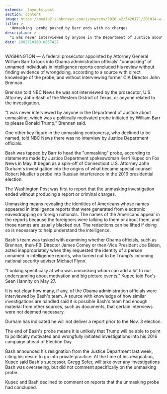 ```yaml
--- 
extends: _layouts.post 
section: content 
image: https://media2.s-nbcnews.com/j/newscms/2020_42/3420171/201014-william-barr-jm-1404_2414fa7dce346544d6ad8e01329d4c1c.nbcnews-fp-1200-630.jpg 
title: > 
  'Unmasking' probe pushed by Barr ends with no charges 
description: > 
  "I was never interviewed by anyone in the Department of Justice about unmasking, which was a politically motivated probe initiated by William Barr to please Donald Trump," Brennan said.One other key figure in the unmasking controversy, who declined to be named, told NBC News there was no interview by Justice Department officials.Bash was tapped by Barr to head the "unmasking" probe, according to statements made by Justice Department spokeswoman Kerri Kupec on Fox News in May.Bash announced his resignation from the Justice Department last week, citing his desire to go into private practice.Kupec and Bash declined to comment on reports that the unmasking probe had concluded. 
date: 1602710160.8657427 
--- 
```

WASHINGTON — A federal prosecutor appointed by Attorney General William Barr to look into Obama administration officials' "unmasking" of unnamed individuals in intelligence reports concluded his review without finding evidence of wrongdoing, according to a source with direct knowledge of the probe, and without interviewing former CIA Director John Brennan.

Brennan told NBC News he was not interviewed by the prosecutor, U.S. Attorney John Bash of the Western District of Texas, or anyone related to the investigation.

"I was never interviewed by anyone in the Department of Justice about unmasking, which was a politically motivated probe initiated by William Barr to please Donald Trump," Brennan said.

One other key figure in the unmasking controversy, who declined to be named, told NBC News there was no interview by Justice Department officials.

Bash was tapped by Barr to head the "unmasking" probe, according to statements made by Justice Department spokeswoman Kerri Kupec on Fox News in May. It began as a spin-off of Connecticut U.S. Attorney John Durham's investigation into the origins of what became special counsel Robert Mueller's probe into Russian interference in the 2016 presidential election.

The Washington Post was first to report that the unmasking investigation ended without producing a report or criminal charges.

Unmasking means revealing the identities of Americans whose names appeared in intelligence reports that were generated from electronic eavesdropping on foreign nationals. The names of the Americans appear in the reports because the foreigners were talking to them or about them, and those names are usually blacked out. The redactions can be lifted if doing so is necessary to help understand the intelligence.

Bash's team was tasked with examining whether Obama officials, such as Brennan, then-FBI Director James Comey or then-Vice President Joe Biden, acted inappropriately when they requested the identity of a person unnamed in intelligence reports, who turned out to be Trump's incoming national security adviser Michael Flynn.

"Looking specifically at who was unmasking whom can add a lot to our understanding about motivation and big picture events," Kupec told Fox's Sean Hannity on May 27.

It is not clear how many, if any, of the Obama administration officials were interviewed by Bash's team. A source with knowledge of how similar investigations are handled said it is possible Bash's team had enough material from other sources, such as documents, that certain interviews were not deemed necessary.

Durham has indicated he will not deliver a report prior to the Nov. 3 election.

The end of Bash's probe means it is unlikely that Trump will be able to point to politically motivated and wrongfully initiated investigations into his 2016 campaign ahead of Election Day.

Bash announced his resignation from the Justice Department last week, citing his desire to go into private practice. At the time of his resignation, Kupec said Bash's successor, Gregg Sofer, will take over any investigations Bash was overseeing, but did not comment specifically on the unmasking probe.

Kupec and Bash declined to comment on reports that the unmasking probe had concluded.